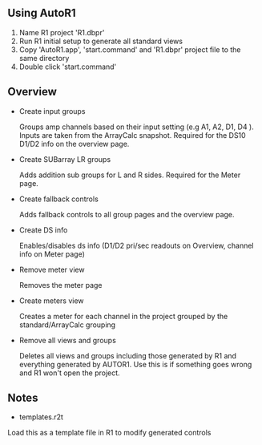 ## Using AutoR1
1. Name R1 project 'R1.dbpr'
2. Run R1 initial setup to generate all standard views
3. Copy 'AutoR1.app', 'start.command' and 'R1.dbpr' project file to the same directory
4. Double click 'start.command'



## Overview
- Create input groups

  Groups amp channels based on their input setting (e.g A1, A2, D1, D4 ). Inputs are taken from the ArrayCalc snapshot. Required for the DS10 D1/D2 info on the overview page.

- Create SUBarray LR groups

  Adds addition sub groups for L and R sides. Required for the Meter page.

- Create fallback controls

  Adds fallback controls to all group pages and the overview page.

- Create DS info

  Enables/disables ds info (D1/D2 pri/sec readouts on Overview, channel info on Meter page)

- Remove meter view

  Removes the meter page

- Create meters view

  Creates a meter for each channel in the project grouped by the standard/ArrayCalc grouping

- Remove all views and groups

  Deletes all views and groups including those generated by R1 and everything generated by AUTOR1. Use this is if something goes wrong and R1 won't open the project.



## Notes
- templates.r2t

Load this as a template file in R1 to modify generated controls
